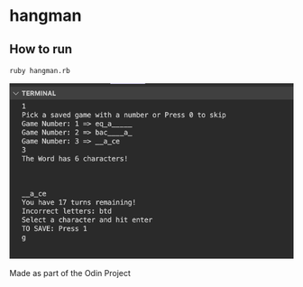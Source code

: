 # hangman

## How to run

```bash
ruby hangman.rb
```

![hangman](images/hangman.png)

Made as part of the Odin Project
